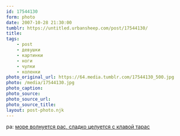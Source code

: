 ```yaml
---
id: 17544130
form: photo
date: 2007-10-28 21:30:00
tumblr: https://untitled.urbansheep.com/post/17544130/
title:
tags:
    - post
    - девушки
    - картинки
    - ноги
    - чулки
    - коленки
photo_original_url: https://64.media.tumblr.com/17544130_500.jpg
photo: /media/17544130.jpg
photo_caption: 
photo_source:
photo_source_url:
photo_source_title:
layout: post-photo.njk
---
```


<p>pa: <a href="http://pa.livejournal.com/405224.html">море волнуется рас, сладко целуется с клавой тарас</a></p>
